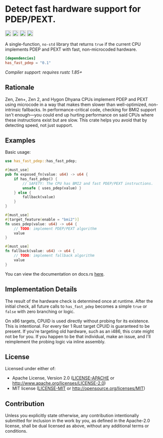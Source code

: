 # Detect fast hardware support for PDEP/PEXT.

[<img alt="github" src="https://img.shields.io/badge/github-seancroach/has__fast__pdep-c9b9ff?style=for-the-badge&labelColor=555555&logo=github" height="20">](https://github.com/seancroach/has_fast_pdep)
[<img alt="crates.io" src="https://img.shields.io/crates/v/has_fast_pdep.svg?style=for-the-badge&color=ffb488&logo=rust" height="20">](https://crates.io/crates/has_fast_pdep)
[<img alt="docs.rs" src="https://img.shields.io/badge/docs.rs-has__fast__pdep-a6ebf4?style=for-the-badge&labelColor=555555&logo=docs.rs" height="20">](https://docs.rs/has_fast_pdep)
[<img alt="build status" src="https://img.shields.io/github/actions/workflow/status/seancroach/has_fast_pdep/ci.yml?style=for-the-badge&logo=github&color=c6f0a0" height="20">](https://github.com/seancroach/has_fast_pdep/actions?query=branch%main)

A single-function, `no-std` library that returns `true` if the current CPU implements PDEP and PEXT with fast, non-microcoded hardware.

```toml
[dependencies]
has_fast_pdep = "0.1"
```

*Compiler support: requires rustc 1.85+*

## Rationale

Zen, Zen+, Zen 2, and Hygon Dhyana CPUs implement PDEP and PEXT using microcode in a way that makes them slower than well-optimized, non-intrinsic fallbacks. In performance-critical code, checking for BMI2 support isn't enough—you could end up hurting performance on said CPUs where these instructions exist but are slow. This crate helps you avoid that by detecting speed, not just support.

## Examples

Basic usage:

```rust
use has_fast_pdep::has_fast_pdep;

#[must_use]
pub fn exposed_fn(value: u64) -> u64 {
    if has_fast_pdep() {
        // SAFETY: The CPU has BMI2 and fast PDEP/PEXT instructions.
        unsafe { uses_pdep(value) }
    } else {
        fallback(value)
    }
}

#[must_use]
#[target_feature(enable = "bmi2")]
fn uses_pdep(value: u64) -> u64 {
    // TODO: implement PDEP/PEXT algorithm
    value
}

#[must_use]
fn fallback(value: u64) -> u64 {
    // TODO: implement fallback algorithm
    value
}
```

You can view the documentation on docs.rs [here](https://docs.rs/has_fast_pdep).

## Implementation Details

The result of the hardware check is determined once at runtime. After the initial check, all future
calls to `has_fast_pdep` becomes a simple `true` or `false` with zero branching or logic.

On x86 targets, CPUID is used directly without probing for its existence. This is intentional. For every tier 1 Rust target CPUID is guaranteed to be present. If you're targeting old hardware, such as an i486, this crate might not be for you. If you happen to be that individual, make an issue, and I'll reimplement the probing logic via inline assembly.

## License

Licensed under either of:

- Apache License, Version 2.0
  ([LICENSE-APACHE](https://github.com/seancroach/has_fast_pdep/blob/main/LICENSE-APACHE)
  or <http://www.apache.org/licenses/LICENSE-2.0>)
- MIT license
  ([LICENSE-MIT](https://github.com/seancroach/has_fast_pdep/blob/main/LICENSE-MIT)
  or <http://opensource.org/licenses/MIT>)

## Contribution

Unless you explicitly state otherwise, any contribution intentionally submitted
for inclusion in the work by you, as defined in the Apache-2.0 license, shall be
dual licensed as above, without any additional terms or conditions.
